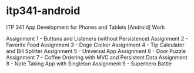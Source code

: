# itp341-android
ITP 341 App Development for Phones and Tablets [Android] Work

Assignment 1 - Buttons and Listeners (without Persistence)
Assignment 2 - Favorite Food
Assignment 3 - Doge Clicker
Assignment 4 - Tip Calculator and Bill Splitter
Assignment 5 - Universal App
Assignment 6 - Door Puzzle
Assignment 7 - Coffee Ordering with MVC and Persistent Data
Assignment 8 - Note Taking App with Singleton
Assignment 9 - Superhero Battle
